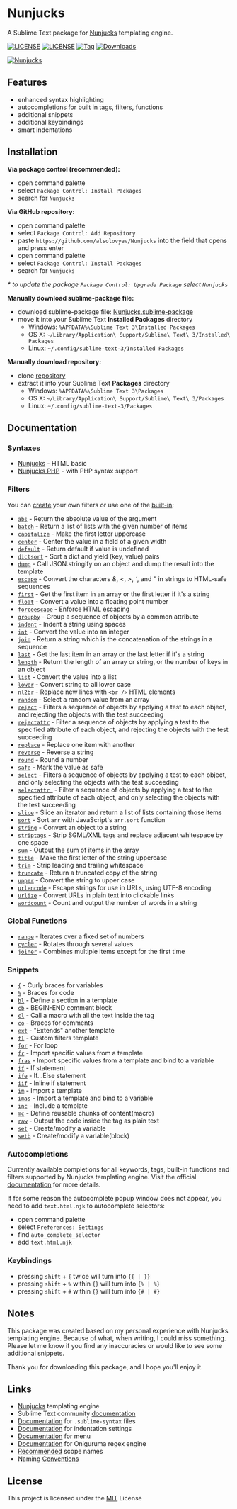 # Nunjucks

A Sublime Text package for [Nunjucks](https://mozilla.github.io/nunjucks) templating engine.

[![LICENSE](https://img.shields.io/badge/LICENSE-MIT-blue?style=for-the-badge)](https://github.com/alsolovyev/Nunjucks/blob/master/LICENSE)
[![LICENSE](https://img.shields.io/badge/ST-Build%203092+-orange?style=for-the-badge&logo=sublime-text)](https://www.sublimetext.com)
[![Tag](https://img.shields.io/github/v/tag/alsolovyev/Nunjucks?style=for-the-badge&logo=github&sort=semver)](https://github.com/alsolovyev/Nunjucks/releases)
[![Downloads](https://img.shields.io/packagecontrol/dt/Nunjucks?style=for-the-badge)](https://packagecontrol.io/packages/Nunjucks)

[![Nunjucks](http://habrastorage.org/webt/n6/v8/-h/n6v8-hsag0t0dynxp1ab0uw7jhe.jpeg)](https://github.com/alsolovyev/Nunjucks)

## Features

- enhanced syntax highlighting
- autocompletions for built in tags, filters, functions
- additional snippets
- additional keybindings
- smart indentations

## Installation

**Via package control (recommended):**

- open command palette
- select `Package Control: Install Packages`
- search for `Nunjucks`

**Via GitHub repository:**

- open command palette
- select `Package Control: Add Repository`
- paste `https://github.com/alsolovyev/Nunjucks` into the field that opens and press enter
- open command palette
- select `Package Control: Install Packages`
- search for `Nunjucks`

_* to update the package `Package Control: Upgrade Package` select `Nunjucks`_

**Manually download sublime-package file:**

- download sublime-package file: [Nunjucks.sublime-package](https://github.com/alsolovyev/Nunjucks/releases/download/v2.0.2/Nunjucks.sublime-package)
- move it into your Sublime Text **Installed Packages** directory
  - Windows: `%APPDATA%\Sublime Text 3\Installed Packages`
  - OS X: `~/Library/Application\ Support/Sublime\ Text\ 3/Installed\ Packages`
  - Linux: `~/.config/sublime-text-3/Installed Packages`

**Manually download repository:**

- clone [repository](https://github.com/alsolovyev/Nunjucks/archive/master.zip)
- extract it into your Sublime Text **Packages** directory
  - Windows: `%APPDATA%\Sublime Text 3\Packages`
  - OS X: `~/Library/Application\ Support/Sublime\ Text\ 3/Packages`
  - Linux: `~/.config/sublime-text-3/Packages`

## Documentation

### Syntaxes

- [Nunjucks](https://github.com/alsolovyev/Nunjucks/blob/master/Syntaxes/Nunjucks.sublime-syntax) - HTML basic
- [Nunjucks PHP](https://github.com/alsolovyev/Nunjucks/blob/master/Syntaxes/Nunjucks%20PHP.sublime-syntax) - with PHP syntax support

### Filters

You can [create](https://mozilla.github.io/nunjucks/api#custom-filters) your own filters or use one of the [built-in](https://mozilla.github.io/nunjucks/templating.html#builtin-filters):

- [`abs`](https://mozilla.github.io/nunjucks/templating.html#abs) - Return the absolute value of the argument
- [`batch`](https://mozilla.github.io/nunjucks/templating.html#batch) - Return a list of lists with the given number of items
- [`capitalize`](https://mozilla.github.io/nunjucks/templating.html#capitalize) - Make the first letter uppercase
- [`center`](https://mozilla.github.io/nunjucks/templating.html#center) - Center the value in a field of a given width
- [`default`](https://mozilla.github.io/nunjucks/templating.html#default-value-default-boolean) - Return default if value is undefined
- [`dictsort`](https://mozilla.github.io/nunjucks/templating.html#dictsort) - Sort a dict and yield (key, value) pairs
- [`dump`](https://mozilla.github.io/nunjucks/templating.html#dump) - Call JSON.stringify on an object and dump the result into the template
- [`escape`](https://mozilla.github.io/nunjucks/templating.html#escape-aliased-as-e) - Convert the characters *&*, *<*, *>*, *‘*, and *”* in strings to HTML-safe sequences
- [`first`](https://mozilla.github.io/nunjucks/templating.html#first) - Get the first item in an array or the first letter if it's a string
- [`float`](https://mozilla.github.io/nunjucks/templating.html#float) - Convert a value into a floating point number
- [`forceescape`](https://mozilla.github.io/nunjucks/templating.html#forceescape) - Enforce HTML escaping
- [`groupby`](https://mozilla.github.io/nunjucks/templating.html#groupby) - Group a sequence of objects by a common attribute
- [`indent`](https://mozilla.github.io/nunjucks/templating.html#indent) - Indent a string using spaces
- [`int`](https://mozilla.github.io/nunjucks/templating.html#int) - Convert the value into an integer
- [`join`](https://mozilla.github.io/nunjucks/templating.html#join) - Return a string which is the concatenation of the strings in a sequence
- [`last`](https://mozilla.github.io/nunjucks/templating.html#last) - Get the last item in an array or the last letter if it's a string
- [`length`](https://mozilla.github.io/nunjucks/templating.html#length) - Return the length of an array or string, or the number of keys in an object
- [`list`](https://mozilla.github.io/nunjucks/templating.html#list) - Convert the value into a list
- [`lower`](https://mozilla.github.io/nunjucks/templating.html#lower) - Convert string to all lower case
- [`nl2br`](https://mozilla.github.io/nunjucks/templating.html#nl2br) - Replace new lines with `<br />` HTML elements
- [`random`](https://mozilla.github.io/nunjucks/templating.html#random) - Select a random value from an array
- [`reject`](https://mozilla.github.io/nunjucks/templating.html#reject) - Filters a sequence of objects by applying a test to each object, and rejecting the objects with the test succeeding
- [`rejectattr`](https://mozilla.github.io/nunjucks/templating.html#rejectattr-only-the-single-argument-form) - Filter a sequence of objects by applying a test to the specified attribute of each object, and rejecting the objects with the test succeeding
- [`replace`](https://mozilla.github.io/nunjucks/templating.html#replace) - Replace one item with another
- [`reverse`](https://mozilla.github.io/nunjucks/templating.html#reverse) - Reverse a string
- [`round`](https://mozilla.github.io/nunjucks/templating.html#round) - Round a number
- [`safe`](https://mozilla.github.io/nunjucks/templating.html#safe) - Mark the value as safe
- [`select`](https://mozilla.github.io/nunjucks/templating.html#select) - Filters a sequence of objects by applying a test to each object, and only selecting the objects with the test succeeding
- [`selectattr `](https://mozilla.github.io/nunjucks/templating.html#selectattr-only-the-single-argument-form) - Filter a sequence of objects by applying a test to the specified attribute of each object, and only selecting the objects with the test succeeding
- [`slice`](https://mozilla.github.io/nunjucks/templating.html#slice) - Slice an iterator and return a list of lists containing those items
- [`sort`](https://mozilla.github.io/nunjucks/templating.html#sort-arr-reverse-casesens-attr) - Sort `arr` with JavaScript's `arr.sort` function
- [`string`](https://mozilla.github.io/nunjucks/templating.html#string) - Convert an object to a string
- [`striptags`](https://mozilla.github.io/nunjucks/templating.html#striptags-value-preserve_linebreaks) - Strip SGML/XML tags and replace adjacent whitespace by one space
- [`sum`](https://mozilla.github.io/nunjucks/templating.html#sum) - Output the sum of items in the array
- [`title`](https://mozilla.github.io/nunjucks/templating.html#title) - Make the first letter of the string uppercase
- [`trim`](https://mozilla.github.io/nunjucks/templating.html#trim) - Strip leading and trailing whitespace
- [`truncate`](https://mozilla.github.io/nunjucks/templating.html#truncate) - Return a truncated copy of the string
- [`upper`](https://mozilla.github.io/nunjucks/templating.html#upper) - Convert the string to upper case
- [`urlencode`](https://mozilla.github.io/nunjucks/templating.html#urlencode) - Escape strings for use in URLs, using UTF-8 encoding
- [`urlize`](https://mozilla.github.io/nunjucks/templating.html#urlize) - Convert URLs in plain text into clickable links
- [`wordcount`](https://mozilla.github.io/nunjucks/templating.html#wordcount) - Count and output the number of words in a string

### Global Functions

- [`range`](https://mozilla.github.io/nunjucks/templating.html#range-start-stop-step) - Iterates over a fixed set of numbers
- [`cycler`](https://mozilla.github.io/nunjucks/templating.html#cycler-item1-item2-itemn) - Rotates through several values
- [`joiner`](https://mozilla.github.io/nunjucks/templating.html#joiner-separator) - Combines multiple items except for the first time

### Snippets

- [`{`](https://github.com/alsolovyev/Nunjucks/blob/master/Snippets/braces.sublime-snippet) - Curly braces for variables
- [`%`](https://github.com/alsolovyev/Nunjucks/blob/master/Snippets/tag.sublime-snippet) - Braces for code
- [`bl`](https://github.com/alsolovyev/Nunjucks/blob/master/Snippets/block.sublime-snippet) - Define a section in a template
- [`cb`](https://github.com/alsolovyev/Nunjucks/blob/master/Snippets/comment_block.sublime-snippet) - BEGIN-END comment block
- [`cl`](https://github.com/alsolovyev/Nunjucks/blob/master/Snippets/call.sublime-snippet) -  Call a macro with all the text inside the tag
- [`co`](https://github.com/alsolovyev/Nunjucks/blob/master/Snippets/comment.sublime-snippet) - Braces for comments
- [`ext`](https://github.com/alsolovyev/Nunjucks/blob/master/Snippets/extends.sublime-snippet) -  "Extends" another template
- [`fl`](https://github.com/alsolovyev/Nunjucks/blob/master/Snippets/filter.sublime-snippet) - Custom filters template
- [`for`](https://github.com/alsolovyev/Nunjucks/blob/master/Snippets/for.sublime-snippet) - For loop
- [`fr`](https://github.com/alsolovyev/Nunjucks/blob/master/Snippets/import_from.sublime-snippet) - Import specific values from a template
- [`fras`](https://github.com/alsolovyev/Nunjucks/blob/master/Snippets/import_from_as.sublime-snippet) - Import specific values from a template and bind to a variable
- [`if`](https://github.com/alsolovyev/Nunjucks/blob/master/Snippets/if.sublime-snippet) - If statement
- [`ife`](https://github.com/alsolovyev/Nunjucks/blob/master/Snippets/if_else.sublime-snippet) - If...Else statement
- [`iif`](https://github.com/alsolovyev/Nunjucks/blob/dev/Snippets/if_inline.sublime-snippet) - Inline if statement
- [`im`](https://github.com/alsolovyev/Nunjucks/blob/master/Snippets/import.sublime-snippet) - Import a template
- [`imas`](https://github.com/alsolovyev/Nunjucks/blob/master/Snippets/import_as.sublime-snippet) - Import a template and bind to a variable
- [`inc`](https://github.com/alsolovyev/Nunjucks/blob/master/Snippets/include.sublime-snippet) - Include a template
- [`mc`](https://github.com/alsolovyev/Nunjucks/blob/master/Snippets/macro.sublime-snippet) - Define reusable chunks of content(macro)
- [`raw`](https://github.com/alsolovyev/Nunjucks/blob/master/Snippets/raw.sublime-snippet) - Output the code inside the tag as plain text
- [`set`](https://github.com/alsolovyev/Nunjucks/blob/master/Snippets/set.sublime-snippet) - Create/modify a variable
- [`setb`](https://github.com/alsolovyev/Nunjucks/blob/master/Snippets/set_block.sublime-snippet) - Create/modify a variable(block)

### Autocompletions

Currently available completions for all keywords, tags, built-in functions and filters supported by Nunjucks templating engine. Visit the official [documentation](https://mozilla.github.io/nunjucks/templating.html) for more details.

If for some reason the autocomplete popup window does not appear, you need to add `text.html.njk` to autocomplete selectors:

- open command palette
- select `Preferences: Settings`
- find `auto_complete_selector`
- add `text.html.njk`

### Keybindings

- pressing `shift` + `{` twice will turn into `{{ | }}`
- pressing `shift` + `%` within `{}` will turn into `{% | %}`
- pressing `shift` + `#` within `{}` will turn into `{# | #}`

## Notes

This package was created based on my personal experience with Nunjucks templating engine. Because of what, when writing, I could miss something. Please let me know if you find any inaccuracies or would like to see some additional snippets.

Thank you for downloading this package, and I hope you'll enjoy it.

## Links

- [Nunjucks](https://mozilla.github.io/nunjucks/) templating engine
- Sublime Text community [documentation](https://docs.sublimetext.io/)
- [Documentation](https://www.sublimetext.com/docs/syntax.html) for `.sublime-syntax` files
- [Documentation](https://www.sublimetext.com/docs/indentation.html) for indentation settings
- [Documentation](https://www.sublimetext.com/docs/menus.html) for menu
- [Documentation](https://github.com/kkos/oniguruma/blob/master/doc/RE) for Oniguruma regex engine
- [Recommended](https://www.sublimetext.com/docs/3/scope_naming.html#example_syntaxes) scope names
- Naming [Conventions](https://macromates.com/manual/en/language_grammars#naming_conventions)

## License

This project is licensed under the [MIT](./LICENSE) License
